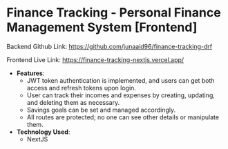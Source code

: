 # Finance Tracking - Personal Finance Management System [Frontend]

Backend Github Link: https://github.com/junaaid96/finance-tracking-drf

Frontend Live Link: https://finance-tracking-nextjs.vercel.app/

- **Features**:
  - JWT token authentication is implemented, and users can get both access and refresh tokens upon login.
  - User can track their incomes and expenses by creating, updating, and deleting them as necessary.
  - Savings goals can be set and managed accordingly.
  - All routes are protected; no one can see other details or manipulate them.
- **Technology Used**:
  - NextJS